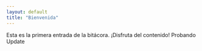 ```yaml
---
layout: default
title: "Bienvenida"
---
```


Esta es la primera entrada de la bitácora. ¡Disfruta del contenido! 
Probando Update
